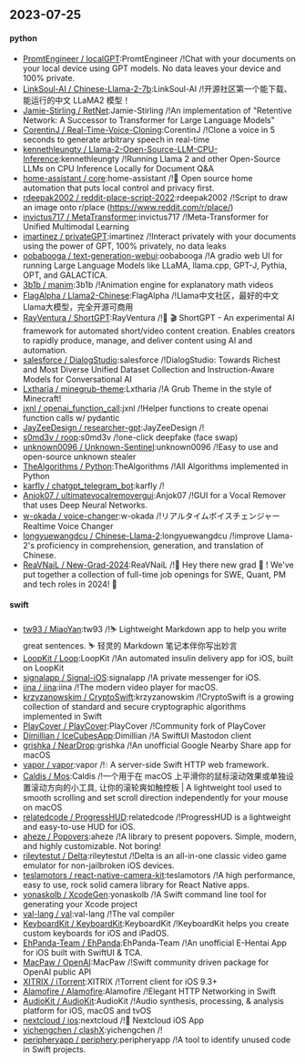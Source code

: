 ## 2023-07-25

#### python
* [PromtEngineer / localGPT](https://github.com/PromtEngineer/localGPT):PromtEngineer /!Chat with your documents on your local device using GPT models. No data leaves your device and 100% private.
* [LinkSoul-AI / Chinese-Llama-2-7b](https://github.com/LinkSoul-AI/Chinese-Llama-2-7b):LinkSoul-AI /!开源社区第一个能下载、能运行的中文 LLaMA2 模型！
* [Jamie-Stirling / RetNet](https://github.com/Jamie-Stirling/RetNet):Jamie-Stirling /!An implementation of "Retentive Network: A Successor to Transformer for Large Language Models"
* [CorentinJ / Real-Time-Voice-Cloning](https://github.com/CorentinJ/Real-Time-Voice-Cloning):CorentinJ /!Clone a voice in 5 seconds to generate arbitrary speech in real-time
* [kennethleungty / Llama-2-Open-Source-LLM-CPU-Inference](https://github.com/kennethleungty/Llama-2-Open-Source-LLM-CPU-Inference):kennethleungty /!Running Llama 2 and other Open-Source LLMs on CPU Inference Locally for Document Q&A
* [home-assistant / core](https://github.com/home-assistant/core):home-assistant /!🏡
Open source home automation that puts local control and privacy first.
* [rdeepak2002 / reddit-place-script-2022](https://github.com/rdeepak2002/reddit-place-script-2022):rdeepak2002 /!Script to draw an image onto r/place (https://www.reddit.com/r/place/)
* [invictus717 / MetaTransformer](https://github.com/invictus717/MetaTransformer):invictus717 /!Meta-Transformer for Unified Multimodal Learning
* [imartinez / privateGPT](https://github.com/imartinez/privateGPT):imartinez /!Interact privately with your documents using the power of GPT, 100% privately, no data leaks
* [oobabooga / text-generation-webui](https://github.com/oobabooga/text-generation-webui):oobabooga /!A gradio web UI for running Large Language Models like LLaMA, llama.cpp, GPT-J, Pythia, OPT, and GALACTICA.
* [3b1b / manim](https://github.com/3b1b/manim):3b1b /!Animation engine for explanatory math videos
* [FlagAlpha / Llama2-Chinese](https://github.com/FlagAlpha/Llama2-Chinese):FlagAlpha /!Llama中文社区，最好的中文Llama大模型，完全开源可商用
* [RayVentura / ShortGPT](https://github.com/RayVentura/ShortGPT):RayVentura /!🚀
🎬
ShortGPT - An experimental AI framework for automated short/video content creation. Enables creators to rapidly produce, manage, and deliver content using AI and automation.
* [salesforce / DialogStudio](https://github.com/salesforce/DialogStudio):salesforce /!DialogStudio: Towards Richest and Most Diverse Unified Dataset Collection and Instruction-Aware Models for Conversational AI
* [Lxtharia / minegrub-theme](https://github.com/Lxtharia/minegrub-theme):Lxtharia /!A Grub Theme in the style of Minecraft!
* [jxnl / openai_function_call](https://github.com/jxnl/openai_function_call):jxnl /!Helper functions to create openai function calls w/ pydantic
* [JayZeeDesign / researcher-gpt](https://github.com/JayZeeDesign/researcher-gpt):JayZeeDesign /!
* [s0md3v / roop](https://github.com/s0md3v/roop):s0md3v /!one-click deepfake (face swap)
* [unknown0096 / Unknown-Sentinel](https://github.com/unknown0096/Unknown-Sentinel):unknown0096 /!Easy to use and open-source unknown stealer
* [TheAlgorithms / Python](https://github.com/TheAlgorithms/Python):TheAlgorithms /!All Algorithms implemented in Python
* [karfly / chatgpt_telegram_bot](https://github.com/karfly/chatgpt_telegram_bot):karfly /!
* [Anjok07 / ultimatevocalremovergui](https://github.com/Anjok07/ultimatevocalremovergui):Anjok07 /!GUI for a Vocal Remover that uses Deep Neural Networks.
* [w-okada / voice-changer](https://github.com/w-okada/voice-changer):w-okada /!リアルタイムボイスチェンジャー Realtime Voice Changer
* [longyuewangdcu / Chinese-Llama-2](https://github.com/longyuewangdcu/Chinese-Llama-2):longyuewangdcu /!improve Llama-2's proficiency in comprehension, generation, and translation of Chinese.
* [ReaVNaiL / New-Grad-2024](https://github.com/ReaVNaiL/New-Grad-2024):ReaVNaiL /!👋
Hey there new grad
🎉
! We've put together a collection of full-time job openings for SWE, Quant, PM and tech roles in 2024!
🚀

#### swift
* [tw93 / MiaoYan](https://github.com/tw93/MiaoYan):tw93 /!⛷
Lightweight Markdown app to help you write great sentences.
⛷
轻灵的 Markdown 笔记本伴你写出妙言
* [LoopKit / Loop](https://github.com/LoopKit/Loop):LoopKit /!An automated insulin delivery app for iOS, built on LoopKit
* [signalapp / Signal-iOS](https://github.com/signalapp/Signal-iOS):signalapp /!A private messenger for iOS.
* [iina / iina](https://github.com/iina/iina):iina /!The modern video player for macOS.
* [krzyzanowskim / CryptoSwift](https://github.com/krzyzanowskim/CryptoSwift):krzyzanowskim /!CryptoSwift is a growing collection of standard and secure cryptographic algorithms implemented in Swift
* [PlayCover / PlayCover](https://github.com/PlayCover/PlayCover):PlayCover /!Community fork of PlayCover
* [Dimillian / IceCubesApp](https://github.com/Dimillian/IceCubesApp):Dimillian /!A SwiftUI Mastodon client
* [grishka / NearDrop](https://github.com/grishka/NearDrop):grishka /!An unofficial Google Nearby Share app for macOS
* [vapor / vapor](https://github.com/vapor/vapor):vapor /!💧
A server-side Swift HTTP web framework.
* [Caldis / Mos](https://github.com/Caldis/Mos):Caldis /!一个用于在 macOS 上平滑你的鼠标滚动效果或单独设置滚动方向的小工具, 让你的滚轮爽如触控板 | A lightweight tool used to smooth scrolling and set scroll direction independently for your mouse on macOS
* [relatedcode / ProgressHUD](https://github.com/relatedcode/ProgressHUD):relatedcode /!ProgressHUD is a lightweight and easy-to-use HUD for iOS.
* [aheze / Popovers](https://github.com/aheze/Popovers):aheze /!A library to present popovers. Simple, modern, and highly customizable. Not boring!
* [rileytestut / Delta](https://github.com/rileytestut/Delta):rileytestut /!Delta is an all-in-one classic video game emulator for non-jailbroken iOS devices.
* [teslamotors / react-native-camera-kit](https://github.com/teslamotors/react-native-camera-kit):teslamotors /!A high performance, easy to use, rock solid camera library for React Native apps.
* [yonaskolb / XcodeGen](https://github.com/yonaskolb/XcodeGen):yonaskolb /!A Swift command line tool for generating your Xcode project
* [val-lang / val](https://github.com/val-lang/val):val-lang /!The val compiler
* [KeyboardKit / KeyboardKit](https://github.com/KeyboardKit/KeyboardKit):KeyboardKit /!KeyboardKit helps you create custom keyboards for iOS and iPadOS.
* [EhPanda-Team / EhPanda](https://github.com/EhPanda-Team/EhPanda):EhPanda-Team /!An unofficial E-Hentai App for iOS built with SwiftUI & TCA.
* [MacPaw / OpenAI](https://github.com/MacPaw/OpenAI):MacPaw /!Swift community driven package for OpenAI public API
* [XITRIX / iTorrent](https://github.com/XITRIX/iTorrent):XITRIX /!Torrent client for iOS 9.3+
* [Alamofire / Alamofire](https://github.com/Alamofire/Alamofire):Alamofire /!Elegant HTTP Networking in Swift
* [AudioKit / AudioKit](https://github.com/AudioKit/AudioKit):AudioKit /!Audio synthesis, processing, & analysis platform for iOS, macOS and tvOS
* [nextcloud / ios](https://github.com/nextcloud/ios):nextcloud /!📱
Nextcloud iOS App
* [yichengchen / clashX](https://github.com/yichengchen/clashX):yichengchen /!
* [peripheryapp / periphery](https://github.com/peripheryapp/periphery):peripheryapp /!A tool to identify unused code in Swift projects.
